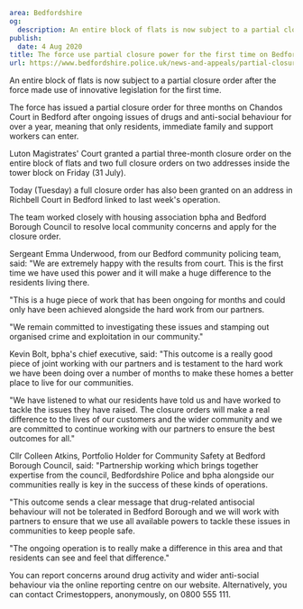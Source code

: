 ```yaml
area: Bedfordshire
og:
  description: An entire block of flats is now subject to a partial closure order after the force made use of innovative legislation for the first time.
publish:
  date: 4 Aug 2020
title: The force use partial closure power for the first time on Bedford block of flats
url: https://www.bedfordshire.police.uk/news-and-appeals/partial-closure-first-time-aug20
```

An entire block of flats is now subject to a partial closure order after the force made use of innovative legislation for the first time.

The force has issued a partial closure order for three months on Chandos Court in Bedford after ongoing issues of drugs and anti-social behaviour for over a year, meaning that only residents, immediate family and support workers can enter.

Luton Magistrates' Court granted a partial three-month closure order on the entire block of flats and two full closure orders on two addresses inside the tower block on Friday (31 July).

Today (Tuesday) a full closure order has also been granted on an address in Richbell Court in Bedford linked to last week's operation.

The team worked closely with housing association bpha and Bedford Borough Council to resolve local community concerns and apply for the closure order.

Sergeant Emma Underwood, from our Bedford community policing team, said: "We are extremely happy with the results from court. This is the first time we have used this power and it will make a huge difference to the residents living there.

"This is a huge piece of work that has been ongoing for months and could only have been achieved alongside the hard work from our partners.

"We remain committed to investigating these issues and stamping out organised crime and exploitation in our community."

Kevin Bolt, bpha's chief executive, said: "This outcome is a really good piece of joint working with our partners and is testament to the hard work we have been doing over a number of months to make these homes a better place to live for our communities.

"We have listened to what our residents have told us and have worked to tackle the issues they have raised. The closure orders will make a real difference to the lives of our customers and the wider community and we are committed to continue working with our partners to ensure the best outcomes for all."

Cllr Colleen Atkins, Portfolio Holder for Community Safety at Bedford Borough Council, said: "Partnership working which brings together expertise from the council, Bedfordshire Police and bpha alongside our communities really is key in the success of these kinds of operations.

"This outcome sends a clear message that drug-related antisocial behaviour will not be tolerated in Bedford Borough and we will work with partners to ensure that we use all available powers to tackle these issues in communities to keep people safe.

"The ongoing operation is to really make a difference in this area and that residents can see and feel that difference."

You can report concerns around drug activity and wider anti-social behaviour via the online reporting centre on our website. Alternatively, you can contact Crimestoppers, anonymously, on 0800 555 111.
